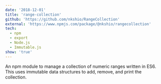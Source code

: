 ```yaml
---
date: '2018-12-01'
title: 'range-collection'
github: 'https://github.com/nkshio/RangeCollection'
external: 'https://www.npmjs.com/package/@nkshio/rangecollection'
tech:
  - npm
  - export
  - Node.js
  - Immutable.js
show: 'true'
---
```


An npm module to manage a collection of numeric ranges written in ES6. This uses immutable data structures to add, remove, and print the collection.
